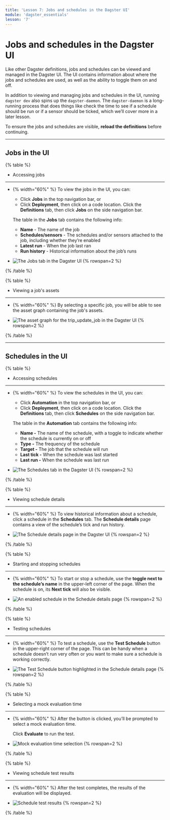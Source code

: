 ```yaml
---
title: 'Lesson 7: Jobs and schedules in the Dagster UI'
module: 'dagster_essentials'
lesson: '7'
---
```


# Jobs and schedules in the Dagster UI

Like other Dagster definitions, jobs and schedules can be viewed and managed in the Dagster UI. The UI contains information about where the jobs and schedules are used, as well as the ability to toggle them on and off.

In addition to viewing and managing jobs and schedules in the UI, running `dagster dev` also spins up the `dagster-daemon`. The `dagster-daemon` is a long-running process that does things like check the time to see if a schedule should be run or if a sensor should be ticked, which we’ll cover more in a later lesson.

To ensure the jobs and schedules are visible, **reload the definitions** before continuing.

---

## Jobs in the UI

{% table %}

- Accessing jobs

---

- {% width="60%" %}
  To view the jobs in the UI, you can:

  - Click **Jobs** in the top navigation bar, or
  - Click **Deployment**, then click on a code location. Click the **Definitions** tab, then click **Jobs** on the side navigation bar.

  The table in the **Jobs** tab contains the following info:

  - **Name** - The name of the job
  - **Schedules/sensors** - The schedules and/or sensors attached to the job, including whether they’re enabled
  - **Latest run** - When the job last ran
  - **Run history** - Historical information about the job’s runs

- ![The Jobs tab in the Dagster UI](/images/dagster-essentials/lesson-7/ui-jobs-tab.png) {% rowspan=2 %}

{% /table %}

{% table %}

- Viewing a job's assets

---

- {% width="60%" %}
  By selecting a specific job, you will be able to see the asset graph containing the job's assets.

- ![The asset graph for the trip_update_job in the Dagster UI](/images/dagster-essentials/lesson-7/ui-trip-update-job-asset-graph.png) {% rowspan=2 %}

{% /table %}

---

## Schedules in the UI

{% table %}

- Accessing schedules

---

- {% width="60%" %}
  To view the schedules in the UI, you can:

  - Click **Automation** in the top navigation bar, or
  - Click **Deployment**, then click on a code location. Click the **Definitions** tab, then click **Schedules** on the side navigation bar.

  The table in the **Automation** tab contains the following info:

  - **Name -** The name of the schedule, with a toggle to indicate whether the schedule is currently on or off
  - **Type -** The frequency of the schedule
  - **Target -** The job that the schedule will run
  - **Last tick -** When the schedule was last started
  - **Last run -** When the schedule was last run

- ![The Schedules tab in the Dagster UI](/images/dagster-essentials/lesson-7/ui-schedules-tab.png) {% rowspan=2 %}

{% /table %}

{% table %}

- Viewing schedule details

---

- {% width="60%" %}
  To view historical information about a schedule, click a schedule in the **Schedules** tab. The **Schedule details** page contains a view of the schedule’s tick and run history.

- ![The Schedule details page in the Dagster UI](/images/dagster-essentials/lesson-7/ui-schedule-details.png) {% rowspan=2 %}

{% /table %}

{% table %}

- Starting and stopping schedules

---

- {% width="60%" %}
  To start or stop a schedule, use the **toggle next to the schedule’s name** in the upper-left corner of the page. When the schedule is on, its **Next tick** will also be visible.

- ![An enabled schedule in the Schedule details page](/images/dagster-essentials/lesson-7/ui-enabled-schedule.png) {% rowspan=2 %}

{% /table %}

{% table %}

- Testing schedules

---

- {% width="60%" %}
  To test a schedule, use the **Test Schedule** button in the upper-right corner of the page. This can be handy when a schedule doesn’t run very often or you want to make sure a schedule is working correctly.

- ![The Test Schedule button highlighted in the Schedule details page](/images/dagster-essentials/lesson-7/ui-test-schedule.png) {% rowspan=2 %}

{% /table %}

{% table %}

- Selecting a mock evaluation time

---

- {% width="60%" %}
  After the button is clicked, you’ll be prompted to select a mock evaluation time.

  Click **Evaluate** to run the test.

- ![Mock evaluation time selection](/images/dagster-essentials/lesson-7/ui-mock-evaluation-time.png) {% rowspan=2 %}

{% /table %}

{% table %}

- Viewing schedule test results

---

- {% width="60%" %}
  After the test completes, the results of the evaluation will be displayed.

- ![Schedule test results](/images/dagster-essentials/lesson-7/ui-schedule-test-results.png) {% rowspan=2 %}

{% /table %}
